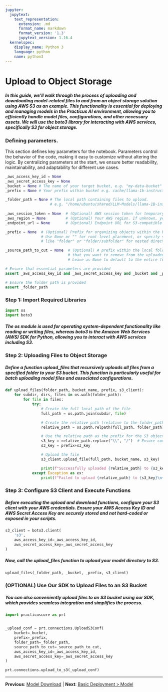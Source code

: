 ```yaml
---
jupyter:
  jupytext:
    text_representation:
      extension: .md
      format_name: markdown
      format_version: '1.3'
      jupytext_version: 1.16.4
  kernelspec:
    display_name: Python 3
    language: python
    name: python3
---
```


# Upload to Object Storage


##### In this guide, we'll walk through the process of uploading and downloading model-related files to and from an object storage solution using AWS S3 as an example. This functionality is essential for deploying and managing models in the Practicus AI environment, allowing you to efficiently handle model files, configurations, and other necessary assets. We will use the boto3 library for interacting with AWS services, specifically S3 for object storage.


### Defining parameters.
 
This section defines key parameters for the notebook. Parameters control the behavior of the code, making it easy to customize without altering the logic. By centralizing parameters at the start, we ensure better readability, maintainability, and adaptability for different use cases.
 

```python
_aws_access_key_id = None
_aws_secret_access_key = None
_bucket = None # The name of your target bucket, e.g. "my-data-bucket"
_prefix = None # Your prefix within bucket e.g. cache/llama-1b-instruct/

_folder_path = None # The local path containing files to upload.
                    # e.g. "/home/ubuntu/shared/LLM-Models/llama-1B-instruct"
                    
_aws_session_token = None  # (Optional) AWS session token for temporary credentials
_aws_region = None         # (Optional) Your AWS region. If unknown, you may leave it as None.
_endpoint_url = None       # (Optional) Endpoint URL for S3-compatible services (e.g., MinIO API URL)

_prefix = None  # (Optional) Prefix for organizing objects within the bucket. 
                # Use None or "" for root-level placement, or specify something 
                # like "folder" or "folder/subfolder" for nested directories.

_source_path_to_cut = None  # (Optional) A prefix within the local folder path 
                            # that you want to remove from the uploaded object keys.
                            # Leave as None to default to the entire folder path.
```

```python
# Ensure that essential parameters are provided
assert _aws_access_key_id and _aws_secret_access_key and _bucket and _prefix

# Ensure the folder path is provided
assert _folder_path
```

### Step 1: Import Required Libraries


```python
import os
import boto3
```

##### The os module is used for operating system-dependent functionality like reading or writing files, whereas boto3 is the Amazon Web Services (AWS) SDK for Python, allowing you to interact with AWS services including S3.


### Step 2: Uploading Files to Object Storage



##### Define a function upload_files that recursively uploads all files from a specified folder to your S3 bucket. This function is particularly useful for batch uploading model files and associated configurations.

```python
def upload_files(folder_path, bucket_name, prefix, s3_client):
    for subdir, dirs, files in os.walk(folder_path):
        for file in files:
            try:
                # Create the full local path of the file
                full_path = os.path.join(subdir, file)

                # Create the relative path (relative to the folder_path)
                relative_path = os.path.relpath(full_path, folder_path)

                # Use the relative path as the prefix for the S3 object key
                s3_key = relative_path.replace("\\", "/")  # Ensure compatibility with S3 (Unix-style paths)
                s3_key = prefix+s3_key

                # Upload the file
                s3_client.upload_file(full_path, bucket_name, s3_key)

                print(f"Successfully uploaded {relative_path} to {s3_key}")
            except Exception as ex:
                print(f"Failed to upload {relative_path} to {s3_key}\n{ex}")
```

### Step 3: Configure S3 Client and Execute Functions



##### Before executing the upload and download functions, configure your S3 client with your AWS credentials. Ensure your AWS Access Key ID and AWS Secret Access Key are securely stored and not hard-coded or exposed in your scripts.

```python
s3_client = boto3.client(
    's3',
    aws_access_key_id=_aws_access_key_id,
    aws_secret_access_key=_aws_secret_access_key
)
```

##### Now, call the upload_files function to upload your model directory to S3.

```python
upload_files(_folder_path, _bucket, _prefix, s3_client)
```

### (OPTIONAL) Use Our SDK to Upload Files to an S3 Bucket


##### You can also conveniently upload files to an S3 bucket using our SDK, which provides seamless integration and simplifies the process.

```python
import practicuscore as prt


_upload_conf = prt.connections.UploadS3Conf(
    bucket=_bucket,
    prefix=_prefix,
    folder_path=_folder_path,
    source_path_to_cut=_source_path_to_cut,
    aws_access_key_id=_aws_access_key_id,
    aws_secret_access_key=_aws_secret_access_key
)

prt.connections.upload_to_s3(_upload_conf)
```


---

**Previous**: [Model Download](Model-Download.md) | **Next**: [Basic Deployment > Model](../basic-deployment/model.md)
